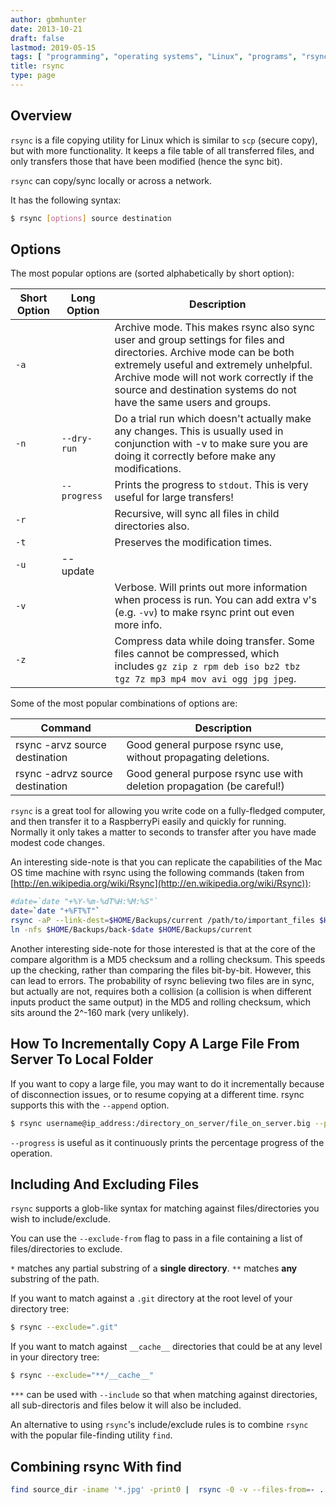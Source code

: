 ```yaml
---
author: gbmhunter
date: 2013-10-21
draft: false
lastmod: 2019-05-15
tags: [ "programming", "operating systems", "Linux", "programs", "rsync", "sync", "scp", "files", "backup", "tutorial" ]
title: rsync
type: page
---
```


## Overview

`rsync` is a file copying utility for Linux which is similar to `scp` (secure copy), but with more functionality. It keeps a file table of all transferred files, and only transfers those that have been modified (hence the sync bit).

`rsync` can copy/sync locally or across a network.

It has the following syntax:

```sh   
$ rsync [options] source destination
```

## Options

The most popular options are (sorted alphabetically by short option):

<table>
  <thead>
    <tr>
      <th>Short Option</th>
      <th>Long Option</th>
      <th>Description</th>
    </tr>
  </thead>
  <tbody>
    <tr>
      <td><code>-a</code></td>
      <td></td>
      <td>Archive mode. This makes rsync also sync user and group settings for files and directories. Archive mode can be both extremely useful and extremely unhelpful. Archive mode will not work correctly if the source and destination systems do not have the same users and groups.</td>
    </tr>
    <tr>
      <td><code>-n</code></td>
      <td><code>--dry-run</code></td>
      <td>Do a trial run which doesn't actually make any changes. This is usually used in conjunction with -v to make sure you are doing it correctly before make any modifications.</td>
    </tr>
    <tr>
      <td><code></code></td>
      <td><code>--progress</code></td>
      <td>Prints the progress to <code>stdout</code>. This is very useful for large transfers!</td>
    </tr>
    <tr>
      <td><code>-r</code></td>
      <td></td>
      <td>Recursive, will sync all files in child directories also.</td>
    </tr>
    <tr>
      <td><code>-t</code></td>
      <td></td>
      <td>Preserves the modification times.</td>
    </tr>
    <tr>
      <td><code>-u</code></td>
      <td>--update</td>
      <td></td>
    </tr>
    <tr>
      <td><code>-v</code></td>
      <td></td>
      <td>Verbose. Will prints out more information when process is run. You can add extra v's (e.g. <code>-vv</code>) to make rsync print out even more info.</td>
    </tr>
    <tr>
      <td><code>-z</code></td>
      <td></td>
      <td>Compress data while doing transfer. Some files cannot be compressed, which includes <code>gz zip z rpm deb iso bz2 tbz tgz 7z mp3 mp4 mov avi ogg jpg jpeg</code>.</td>
    </tr>
  </tbody>
</table>


Some of the most popular combinations of options are:


<table>
    <thead>
        <tr>
            <th>Command</th>
            <th>Description</th>
        </tr>
    </thead>
<tbody>
<tr>
<td >rsync -arvz source destination
</td>

<td >Good general purpose rsync use, without propagating deletions.
</td>
</tr>
<tr >

<td >rsync -adrvz source destination
</td>

<td >Good general purpose rsync use with deletion propagation (be careful!)
</td>
</tr>
</tbody>
</table>

`rsync` is a great tool for allowing you write code on a fully-fledged computer, and then transfer it to a RaspberryPi easily and quickly for running. Normally it only takes a matter to seconds to transfer after you have made modest code changes.

An interesting side-note is that you can replicate the capabilities of the Mac OS time machine with rsync using the following commands (taken from [http://en.wikipedia.org/wiki/Rsync](http://en.wikipedia.org/wiki/Rsync)):

```sh
#date=`date "+%Y-%m-%dT%H:%M:%S"`
date=`date "+%FT%T"`
rsync -aP --link-dest=$HOME/Backups/current /path/to/important_files $HOME/Backups/back-$date
ln -nfs $HOME/Backups/back-$date $HOME/Backups/current
```

Another interesting side-note for those interested is that at the core of the compare algorithm is a MD5 checksum and a rolling checksum. This speeds up the checking, rather than comparing the files bit-by-bit. However, this can lead to errors. The probability of rsync believing two files are in sync, but actually are not, requires both a collision (a collision is when different inputs product the same output) in the MD5 and rolling checksum, which sits around the 2^-160 mark (very unlikely).

## How To Incrementally Copy A Large File From Server To Local Folder

If you want to copy a large file, you may want to do it incrementally because of disconnection issues, or to resume copying at a different time. rsync supports this with the `--append` option.

```sh    
$ rsync username@ip_address:/directory_on_server/file_on_server.big --progress --append
```

`--progress` is useful as it continuously prints the percentage progress of the operation.

## Including And Excluding Files

`rsync` supports a glob-like syntax for matching against files/directories you wish to include/exclude.

You can use the `--exclude-from` flag to pass in a file containing a list of files/directories to exclude.

`*` matches any partial substring of a **single directory**. `**` matches **any** substring of the path.

If you want to match against a `.git` directory at the root level of your directory tree:

```sh
$ rsync --exclude=".git"
```

If you want to match against `__cache__` directories that could be at any level in your directory tree:

```sh
$ rsync --exclude="**/__cache__"
```

`***` can be used with `--include` so that when matching against directories, all sub-directoris and files below it will also be included.

An alternative to using `rsync`'s include/exclude rules is to combine `rsync` with the popular file-finding utility `find`.

## Combining rsync With find

```sh
find source_dir -iname '*.jpg' -print0 |  rsync -0 -v --files-from=- . destination_dir/
```
